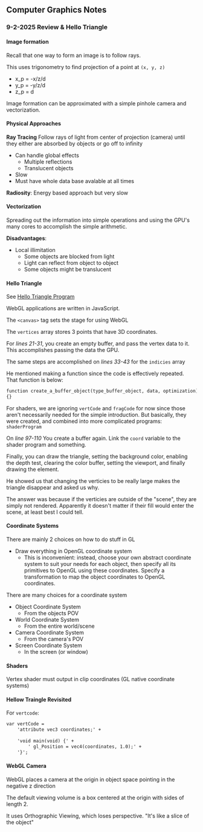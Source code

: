 ## Computer Graphics Notes
### 9-2-2025 Review & Hello Triangle

#### Image formation
Recall that one way to form an image is to follow rays.

This uses trigonometry to find projection of a point at `(x, y, z)`

* x_p = -x/z/d
* y_p = -y/z/d
* z_p = d

Image formation can be approximated with a simple pinhole camera and vectorization.

#### Physical Approaches
**Ray Tracing**
Follow rays of light from center of projection (camera) until they either are absorbed by objects or go off to infinity
* Can handle global effects
    * Multiple reflections
    * Translucent objects
* Slow
* Must have whole data base avalable at all times

**Radiosity**: Energy based approach but very slow

#### Vectorization
Spreading out the information into simple operations and using the GPU's many cores to accomplish the simple arithmetic.

**Disadvantages**:
* Local illimitation
    * Some objects are blocked from light
    * Light can reflect from object to object
    * Some objects might be translucent

#### Hello Triangle

See [Hello Triangle Program](./index.html)

WebGL applications are written in JavaScript.

The `<canvas>` tag sets the stage for using WebGL

The `vertices` array stores 3 points that have 3D coordinates.

For *lines 21-31*, you create an empty buffer, and pass the vertex data to it. This accomplishes passing the data the GPU.

The same steps are accomplished on *lines 33-43* for the `indicies` array

He mentioned making a function since the code is effectively repeated. That function is below:
```html
function create_a_buffer_object(type_buffer_object, data, optimization) 
{}
```

For shaders, we are ignoring `vertCode` and `fragCode` for now since those aren't necessarily needed for the simple introduction. But basically, they were created, and combined into more complicated programs: `shaderProgram`

On *line 97-110* You create a buffer again. Link the `coord` variable to the shader program and something.

Finally, you can draw the triangle, setting the background color, enabling the depth test, clearing the color buffer, setting the viewport, and finally drawing the element.

He showed us that changing the verticies to be really large makes the triangle disappear and asked us why.

The answer was because if the verticies are outside of the "scene", they are simply not rendered. Apparently it doesn't matter if their fill would enter the scene, at least best I could tell.

#### Coordinate Systems
There are mainly 2 choices on how to do stuff in GL
* Draw everything in OpenGL coordinate system
    * This is inconvenient: instead, choose your own abstract coordinate system to suit your needs for each object, then specify all its primitives to OpenGL using these coordinates. Specify a transformation to map the object coordinates to OpenGL coordinates.

There are many choices for a coordinate system
* Object Coordinate System
    * From the objects POV
* World Coordinate System
    * From the entire world/scene
* Camera Coordinate System
    * From the camera's POV
* Screen Coordinate System
    * In the screen (or window)

#### Shaders
Vertex shader must output in clip coordinates (GL native coordinate systems)

#### Hellow Traingle Revisited
For `vertcode`:

```html
var vertCode =
    'attribute vec3 coordinates;' +
        
    'void main(void) {' +
        ' gl_Position = vec4(coordinates, 1.0);' +
    '}';
```

#### WebGL Camera
WebGL places a camera at the origin in object space pointing in the negative z direction

The default viewing volume is a box centered at the origin with sides of length 2.

It uses Orthographic Viewing, which loses perspective. "It's like a slice of the object"
